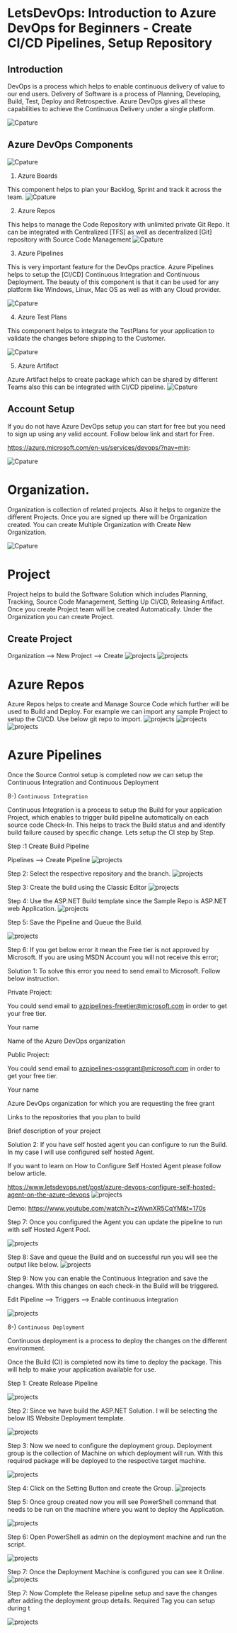 # LetsDevOps: Introduction to Azure DevOps for Beginners - Create CI/CD Pipelines, Setup Repository

## Introduction

DevOps is a process which helps to enable continuous delivery of value to our end users. Delivery of Software is a process of Planning, 
Developing, Build, Test, Deploy and Retrospective. Azure DevOps gives all these capabilities to achieve the Continuous Delivery under a single platform.


![Cpature](azure-step.png)

## Azure DevOps Components

![Cpature](azure-devops-components.png)


1. Azure Boards

 This component helps to plan your Backlog, Sprint and track it across the team.
![Cpature](boards.png)


2. Azure Repos

This helps to manage the Code Repository with unlimited private Git Repo. It can be integrated with Centralized [TFS] as well as decentralized [Git] repository with Source Code Management 
![Cpature](repos.png)

3. Azure Pipelines

This is very important feature for the DevOps practice. Azure Pipelines helps to setup the  [CI/CD] 
Continuous Integration and Continuous Deployment. The beauty of this component is that it can be used for any platform like Windows, Linux, Mac OS as well as with any Cloud provider.

![Cpature](piplines.png)

4. Azure Test Plans

This component helps to integrate the TestPlans for your application to validate the changes before shipping to the Customer.

![Cpature](tests.png)

5. Azure Artifact

Azure Artifact helps to create package which can be shared by different Teams also this can be integrated with CI/CD pipeline.
![Cpature](artifacts.png)


## Account Setup

If you do not have Azure DevOps setup you can start for free but you need to sign up using any valid account. Follow below link and start for Free.


https://azure.microsoft.com/en-us/services/devops/?nav=min:

![Cpature](services.png)

# Organization.

Organization is collection of related projects. Also it helps to organize the different Projects.
Once you are signed up there will be Organization created. You can create Multiple Organization with Create New Organization.

![Cpature](orga.png)


# Project
Project helps to build the Software Solution which includes Planning, Tracking,
Source Code Management, Setting Up CI/CD, Releasing Artifact. Once you create Project team will be created Automatically.
Under the Organization you can create Project.

## Create Project
Organization --> New Project --> Create
![projects](orga.png)
![projects](p2.png)

# Azure Repos

Azure Repos helps to create and Manage Source Code which further will be used to Build and Deploy.
For example we can import any sample Project to setup the CI/CD. Use below git repo to import.
![projects](step1.png)
![projects](step2.png)
![projects](step3.png)

#  Azure Pipelines

Once the Source Control setup is completed now we can setup the Continuous Integration and Continuous Deployment


8-) `Continuous Integration`

Continuous Integration is a process to setup the Build for your application Project, which enables to trigger build pipeline
automatically on each source code Check-In. This helps to track the Build status and and identify build failure caused by specific change.
Lets setup the CI step by Step.


Step :1 Create Build Pipeline

Pipelines --> Create Pipeline
![projects](pipe1.png)


Step 2:  Select the respective repository and the branch.
![projects](pipe2.png)


Step 3:  Create the build using the Classic Editor
![projects](pipe3.png)


Step 4:  Use the ASP.NET Build template since the Sample Repo is ASP.NET web Application.
![projects](pipe4.png)


Step 5: Save the Pipeline and Queue the Build.

![projects](pipe5.png)


Step 6: If you get below error it mean the Free tier is not approved by Microsoft. If you are using MSDN Account you will not receive this error;

Solution 1: To solve this error you need to send email to Microsoft. Follow below instruction.


Private Project:

You could send email to azpipelines-freetier@microsoft.com in order to get your free tier.

Your name

Name of the Azure DevOps organization

Public Project:

You could send email to azpipelines-ossgrant@microsoft.com in order to get your free tier.

Your name

Azure DevOps organization for which you are requesting the free grant

Links to the repositories that you plan to build

Brief description of your project

Solution 2: If you have self hosted agent you can configure to run the Build. In my case I will use configured self hosted Agent.


If you want to learn on How to Configure Self Hosted Agent please follow below article.


https://www.letsdevops.net/post/azure-devops-configure-self-hosted-agent-on-the-azure-devops
![projects](pipe6.png)

Demo: https://www.youtube.com/watch?v=zWwnXR5CqYM&t=170s

Step 7: Once you configured the Agent you can update the pipeline to run with self Hosted Agent Pool.

![projects](agent.png)

Step 8: Save and queue the Build and on successful run you will see the output like below.
![projects](queue.png)

Step 9: Now you can enable the Continuous Integration and save the changes. With this changes on each check-in the Build will be triggered.


Edit Pipeline --> Triggers --> Enable continuous integration

![projects](continue-integration.png)



8-) `Continuous Deployment`

Continuous deployment is a process to deploy the changes on the different environment.

Once the Build (CI) is completed now its time to deploy the package. This will help to make your application available for use.


Step 1: Create Release Pipeline

![projects](relase1.png)



Step 2: Since we have build the ASP.NET Solution. I will be selecting the below IIS Website Deployment template.

![projects](relase2.png)


Step 3: Now we need to configure the deployment group. Deployment group is the collection of Machine on which deployment will run.
With this required package will be deployed to the respective target machine.

![projects](trarget-group.png)

Step 4: Click on the Setting Button and create the Group.
![projects](deploiment.png)


Step 5:  Once group created now you will see PowerShell command that needs to be run on the machine where you want to deploy the Application.


![projects](group.png)


Step 6: Open PowerShell as admin on the deployment machine and run the script.


![projects](script.png)


Step 7: Once the Deployment Machine is configured you can see it Online.
![projects](deploiement.png)


Step 7: Now Complete the Release pipeline setup and save the changes after adding the deployment group details. Required Tag you can setup during t

![projects](dep-job.png)
